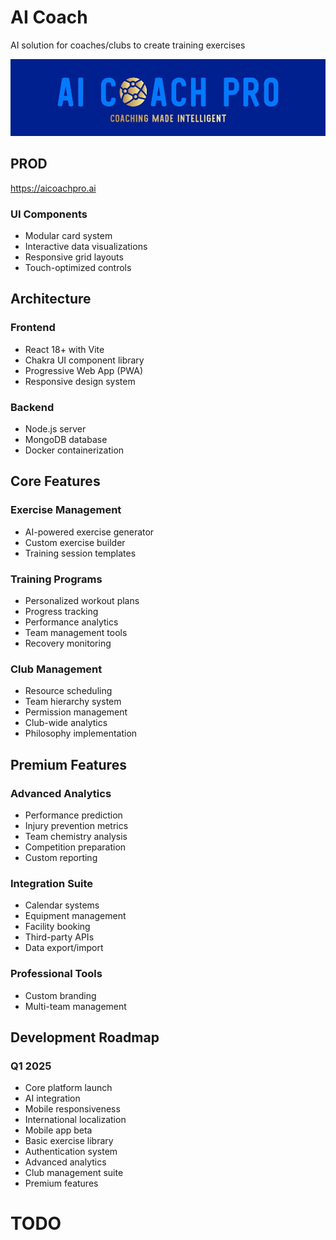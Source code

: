 # AI Coach

AI solution for coaches/clubs to create training exercises

![alt text](/public/logo.jpg)

## PROD

https://aicoachpro.ai

### UI Components

- Modular card system
- Interactive data visualizations
- Responsive grid layouts
- Touch-optimized controls

## Architecture

### Frontend

- React 18+ with Vite
- Chakra UI component library
- Progressive Web App (PWA)
- Responsive design system

### Backend

- Node.js server
- MongoDB database
- Docker containerization

## Core Features

### Exercise Management

- AI-powered exercise generator
- Custom exercise builder
- Training session templates

### Training Programs

- Personalized workout plans
- Progress tracking
- Performance analytics
- Team management tools
- Recovery monitoring

### Club Management

- Resource scheduling
- Team hierarchy system
- Permission management
- Club-wide analytics
- Philosophy implementation

## Premium Features

### Advanced Analytics

- Performance prediction
- Injury prevention metrics
- Team chemistry analysis
- Competition preparation
- Custom reporting

### Integration Suite

- Calendar systems
- Equipment management
- Facility booking
- Third-party APIs
- Data export/import

### Professional Tools

- Custom branding
- Multi-team management

## Development Roadmap

### Q1 2025

- Core platform launch
- AI integration
- Mobile responsiveness
- International localization
- Mobile app beta
- Basic exercise library
- Authentication system
- Advanced analytics
- Club management suite
- Premium features

# TODO
